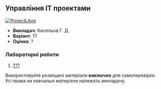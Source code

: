 ## Управління ІТ проектами

[![ProjectLibre](https://img.shields.io/badge/ProjectLibre-black?style=for-the-badge&logo=openproject&logoColor=red)](#)

- **Викладач**: Кисельов Г. Д.
- **Варіант**: 17
- **Оцінка**: ?

### Лабораторні роботи
  1. [???](.)

Використовуйте розміщені матеріали **виключно** для самоперевірки. <br>
Усі права на навчальні матеріали належать викладачу.
